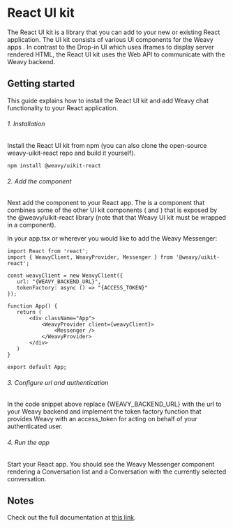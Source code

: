 # React UI kit

The React UI kit is a library that you can add to your new or existing React application. The UI kit consists of various UI components for the Weavy apps . In contrast to the Drop-in UI which uses iframes to display server rendered HTML, the React UI kit uses the Web API to communicate with the Weavy backend.

## Getting started
This guide explains how to install the React UI kit and add Weavy chat functionality to your React application.

###### 1. Installation
Install the React UI kit from npm (you can also clone the open-source weavy-uikit-react repo and build it yourself).
```JS
npm install @weavy/uikit-react
```

###### 2. Add the <Messenger> component
Next add the <Messenger> component to your React app. The <Messenger> is a component that combines some of the other UI kit components (<Conversation> and <ConversationList>) that is exposed by the @weavy/uikit-react library (note that that Weavy UI kit must be wrapped in a <WeavyProvider> component).

In your app.tsx or wherever you would like to add the Weavy Messenger:
```React
import React from 'react';
import { WeavyClient, WeavyProvider, Messenger } from '@weavy/uikit-react';

const weavyClient = new WeavyClient({ 
   url: "{WEAVY_BACKEND_URL}", 
   tokenFactory: async () => "{ACCESS_TOKEN}"
});

function App() {
   return (
       <div className="App">
           <WeavyProvider client={weavyClient}>
               <Messenger />
           </WeavyProvider>
       </div>
   )
}

export default App;
```

###### 3. Configure url and authentication
In the code snippet above replace {WEAVY_BACKEND_URL} with the url to your Weavy backend and implement the token factory function that provides Weavy with an access_token for acting on behalf of your authenticated user.

###### 4. Run the app
Start your React app. You should see the Weavy Messenger component rendering a Conversation list and a Conversation with the currently selected conversation.

## Notes
Check out the full documentation at [this link](https://www.weavy.com/docs/frontend/uikit-react).
